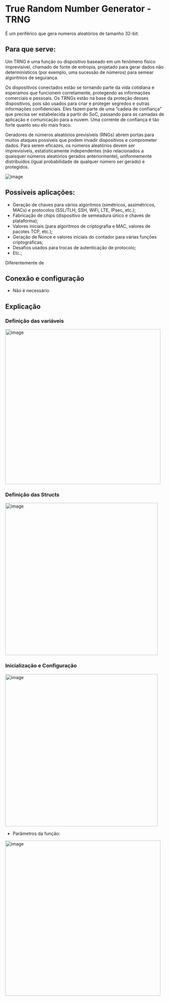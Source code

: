 # True Random Number Generator - TRNG

É um periférico que gera numeros aleatórios de tamanho 32-bit.

## Para que serve:

Um TRNG é uma função ou dispositivo baseado em um fenômeno físico imprevisível, chamado de fonte de entropia, projetado para gerar dados não determinísticos (por exemplo, uma sucessão de números) para semear algoritmos de segurança.

Os dispositivos conectados estão se tornando parte da vida cotidiana e esperamos que funcionem corretamente, protegendo as informações comerciais e pessoais. Os TRNGs estão na base da proteção desses dispositivos, pois são usados para criar e proteger segredos e outras informações confidenciais. Eles fazem parte de uma “cadeia de confiança” que precisa ser estabelecida a partir do SoC, passando para as camadas de aplicação e comunicação para a nuvem. Uma corrente de confiança é tão forte quanto seu elo mais fraco.

Geradores de números aleatórios previsíveis (RNGs) abrem portas para muitos ataques possíveis que podem invadir dispositivos e comprometer dados. Para serem eficazes, os números aleatórios devem ser imprevisíveis, estatisticamente independentes (não relacionados a quaisquer números aleatórios gerados anteriormente), uniformemente distribuídos (igual probabilidade de qualquer número ser gerado) e protegidos.

![image](https://user-images.githubusercontent.com/62663074/171724487-b2a4dfa9-dd34-4ed6-ab44-5fcc74792ae4.png)

## Possiveis aplicações:

- Geração de chaves para vários algoritmos (simétricos, assimétricos, MACs) e protocolos (SSL/TLH, SSH, WiFi, LTE, IPsec, etc.);
- Fabricação de chips (dispositivo de semeadura único e chaves de plataforma);
- Valores iniciais (para algoritmos de criptografia e MAC, valores de pacotes TCP, etc.);
- Geração de Nonce e valores iniciais do contador para várias funções criptográficas;
- Desafios usados para trocas de autenticação de protocolo;
- Etc.;

Diferentemente de 

## Conexão e configuração

- Não é necessário

## Explicação


### Definição das variáveis

<img width="492" alt="image" src="https://user-images.githubusercontent.com/62663074/171494708-27023acf-affa-47ec-84de-287801463986.png">

### Definição das Structs

<img width="483" alt="image" src="https://user-images.githubusercontent.com/62663074/171494830-f9bb7b31-efa1-4838-bd34-c893356d5b8e.png">

### Inicialização e Configuração

<img width="483" alt="image" src="https://user-images.githubusercontent.com/62663074/171494937-db952b1a-177b-4e4d-9564-cb6f0793e175.png">

- Parâmetros da função:
<img width="492" alt="image" src="https://user-images.githubusercontent.com/62663074/171495052-62e131bb-5075-4fac-a787-8f53c8cc8d54.png">
